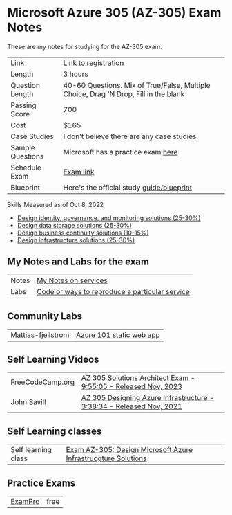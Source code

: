 # Microsoft Azure 305 (AZ-305) Exam Notes

These are my notes for studying for the AZ-305 exam.

| | |
| --- | --- |
| Link | [Link to registration](https://learn.microsoft.com/en-us/certifications/exams/az-305/) |
| Length | 3 hours |
| Question Length | 40-60 Questions. Mix of True/False, Multiple Choice, Drag 'N Drop, Fill in the blank |
| Passing Score | 700 |
| Cost | $165 |
| Case Studies | I don't believe there are any case studies. |
| Sample Questions | Microsoft has a practice exam [here](https://login.microsoftonline.com/common/oauth2/v2.0/authorize?client_id=18fbca16-2224-45f6-85b0-f7bf2b39b3f3&scope=openid%20profile%20email%20offline_access&redirect_uri=https%3A%2F%2Flearn.microsoft.com%2F_themes%2Fdocs.theme%2Fmaster%2Fen-us%2F_themes%2Fglobal%2Fidentity-redirect.html&client-request-id=bf917771-3a31-4ebd-9b69-b70cfbbcb45c&response_mode=fragment&response_type=code&x-client-SKU=msal.js.browser&x-client-VER=2.33.0&client_info=1&code_challenge=ASi0lAVc4lHqVk7aODF098tQfl9lPGYwxAOLbvbtefA&code_challenge_method=S256&prompt=select_account&nonce=70954537-5ecb-4217-940c-81d700034328&state=eyJpZCI6ImNkNzkwZWRlLTM2MTItNGZlNS1iNmMyLTJjYTk5NDkzZWE0MiIsIm1ldGEiOnsiaW50ZXJhY3Rpb25UeXBlIjoicmVkaXJlY3QifX0%3D%7Chttps%253A%252F%252Flearn.microsoft.com%252Fen-us%252Fcertifications%252Fexams%252Faz-305%252Fpractice%252Fassessment%253Fassessment-type%253Dpractice%2526assessmentId%253D15%2526source%253Ddocs&sso_reload=true) |
| Schedule Exam | [Exam link](https://learn.microsoft.com/en-us/certifications/exams/az-305/) |
| Blueprint | Here's the official study [guide/blueprint](https://query.prod.cms.rt.microsoft.com/cms/api/am/binary/RWLFRU) |

Skills Measured as of Oct 8, 2022

* [Design identity, governance, and monitoring solutions (25-30%)](./services/identity-gov-monitoring/README.md)
* [Design data storage solutions (25-30%)](./services/storage/README.md)
* [Design business continuity solutions (10-15%)](./services/business-continuity/README.md)
* [Design infrastructure solutions (25-30%)](./services/infrastructure/README.md)

## My Notes and Labs for the exam

|  |  |
| --- | --- |
| Notes | [My Notes on services](./services/README.md) |
| Labs | [Code or ways to reproduce a particular service](./labs/README.md) |

## Community Labs

|  |  |
| --- | --- |
| Mattias-fjellstrom | [Azure 101 static web app](https://github.com/mattias-fjellstrom/azure-101-static-web-app) |


## Self Learning Videos

|  |  |
| --- | --- |
| FreeCodeCamp.org | [AZ 305 Solutions Architect Exam - 9:55:05 - Released Nov, 2023](https://www.youtube.com/watch?v=i6NzKvGUsBs) |
| John Savill | [AZ 305 Designing Azure Infrastructure - 3:38:34 - Released Nov, 2021](https://www.youtube.com/watch?v=vq9LuCM4YP4) |

## Self Learning classes

|  |  |
| --- | --- |
| Self learning class | [Exam AZ-305: Design Microsoft Azure Infrastrucgture Solutions](https://learn.microsoft.com/en-us/credentials/certifications/exams/az-305/?wt.mc_id=esi_videos_youtube_wwl_coursevideos) |

## Practice Exams

|  |  |
| --- | --- |
| [ExamPro](https://www.exampro.co/az-305) | free |